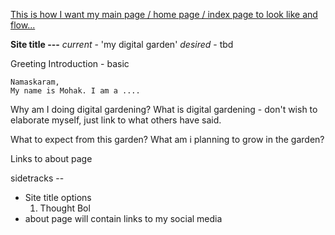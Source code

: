 <u>This is how I want my main page / home page / index page to look like and flow...</u>

**Site title ---**
*current* - 'my digital garden'
*desired* - tbd


Greeting
Introduction - basic

	Namaskaram,
	My name is Mohak. I am a ....
	
Why am I doing digital gardening?
What is digital gardening - don't wish to elaborate myself, just link to what others have said.

What to expect from this garden? What am i planning to grow in the garden?

Links to about page



sidetracks -- 
- Site title options
	1. Thought Bol
- about page will contain links to my social media